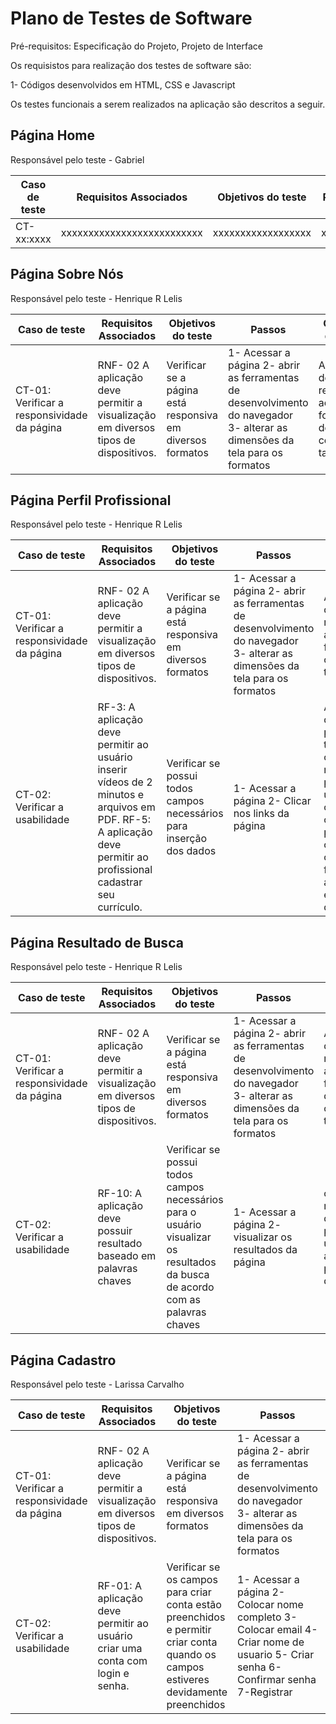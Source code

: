 # Plano de Testes de Software

Pré-requisitos: Especificação do Projeto, Projeto de Interface

Os requisistos para realização dos testes de software são: 

1- Códigos desenvolvidos em HTML, CSS e Javascript

Os testes funcionais a serem realizados na aplicação são descritos a seguir. 

## Página Home

Responsável pelo teste - Gabriel 

| Caso de teste                 | Requisitos Associados     | Objetivos do teste | Passos | Critérios de êxito | 
|-------------------------------|---------------------------|--------------------|--------|--------------------|
| CT-xx:xxxx                    | xxxxxxxxxxxxxxxxxxxxxxxxxx| xxxxxxxxxxxxxxxxxx | xxxxxxx|xxxxxxxxxxxxxxxxxxxx|


## Página Sobre Nós

Responsável pelo teste - Henrique R Lelis

| Caso de teste          | Requisitos Associados     | Objetivos do teste | Passos | Critérios de êxito | 
|------------------------|---------------------------|--------------------|--------|--------------------|
| CT-01: Verificar a responsividade da página | RNF- 02 A aplicação deve permitir a visualização em diversos tipos de dispositivos.| Verificar se a página está responsiva em diversos formatos| 1- Acessar a página 2- abrir as ferramentas de desenvolvimento do navegador 3- alterar as dimensões da tela para os formatos | A página deve ser responsiva aos formatos de celurares, tablet e PC|


## Página Perfil Profissional

Responsável pelo teste - Henrique R Lelis

| Caso de teste          | Requisitos Associados     | Objetivos do teste | Passos | Critérios de êxito | 
|------------------------|---------------------------|--------------------|--------|--------------------|
| CT-01: Verificar a responsividade da página | RNF- 02 A aplicação deve permitir a visualização em diversos tipos de dispositivos.| Verificar se a página está responsiva em diversos formatos| 1- Acessar a página  2- abrir as ferramentas de desenvolvimento do navegador 3- alterar as dimensões da tela para os formatos | A página deve ser responsiva aos formatos de celurares, tablet e PC|
| CT-02: Verificar a usabilidade        |RF-3: A aplicação deve permitir ao usuário inserir vídeos de 2 minutos e arquivos em PDF. RF-5: A aplicação deve permitir ao profissional cadastrar seu currículo.| Verificar se possui todos campos necessários para inserção dos dados| 1- Acessar a página  2- Clicar nos links da página | A página deve possuir todos os campos necessários para que o usuário consiga criar seu perfil commpleto com sua formação acadêmica e portifólio de trabalho |


## Página Resultado de Busca

Responsável pelo teste - Henrique R Lelis

| Caso de teste          | Requisitos Associados     | Objetivos do teste | Passos | Critérios de êxito | 
|------------------------|---------------------------|--------------------|--------|--------------------|
| CT-01: Verificar a responsividade da página | RNF- 02 A aplicação deve permitir a visualização em diversos tipos de dispositivos.| Verificar se a página está responsiva em diversos formatos| 1- Acessar a página  2- abrir as ferramentas de desenvolvimento do navegador 3- alterar as dimensões da tela para os formatos | A página deve ser responsiva aos formatos de celurares, tablet e PC|
| CT-02: Verificar a usabilidade        |RF-10: A aplicação deve possuir resultado baseado em palavras chaves| Verificar se possui todos campos necessários para o usuário visualizar os resultados da busca de acordo com as palavras chaves| 1- Acessar a página  2- visualizar os resultados da página | os resultados devem ser permitir ao usuário acessar os perfis desejado |


## Página Cadastro

Responsável pelo teste - Larissa Carvalho 

| Caso de teste          | Requisitos Associados     | Objetivos do teste | Passos | Critérios de êxito | 
|------------------------|---------------------------|--------------------|--------|--------------------|
| CT-01: Verificar a responsividade da página | RNF- 02 A aplicação deve permitir a visualização em diversos tipos de dispositivos.| Verificar se a página está responsiva em diversos formatos| 1- Acessar a página  2- abrir as ferramentas de desenvolvimento do navegador 3- alterar as dimensões da tela para os formatos | A página deve ser responsiva aos formatos de celurares, tablet e PC|
| CT-02: Verificar a usabilidade        |RF-01: A aplicação deve permitir ao usuário criar uma conta com login e senha.| Verificar se os campos para criar conta estão preenchidos e permitir criar conta quando os campos estiveres devidamente preenchidos  | 1- Acessar a página  2- Colocar nome completo 3- Colocar email 4- Criar nome de usuario 5- Criar senha 6- Confirmar senha 7-Registrar | os resultados devem ser permitir ao usuário ter acesso a plataforma com o  perfil criado  |
